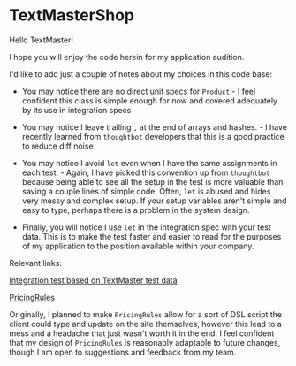 # TextMasterShop

Hello TextMaster!

I hope you will enjoy the code herein for my application audition.

I'd like to add just a couple of notes about my choices in this code base:

* You may notice there are no direct unit specs for `Product` - I feel confident this class is simple enough for now and covered adequately by its use in integration specs

* You may notice I leave trailing `,` at the end of arrays and hashes. - I have recently learned from `thoughtbot` developers that this is a good practice to reduce diff noise

* You may notice I avoid `let` even when I have the same assignments in each test. - Again, I have picked this convention up from `thoughtbot` because being able to see all the setup in the test is more valuable than saving a couple lines of simple code. Often, `let` is abused and hides very messy and complex setup. If your setup variables aren't simple and easy to type, perhaps there is a problem in the system design.

* Finally, you will notice I use `let` in the integration spec with your test data. This is to make the test faster and easier to read for the purposes of my application to the position available within your company.

Relevant links:

[Integration test based on TextMaster test data](https://github.com/joemsak/tm_cart/blob/master/spec/integration/text_master_data_spec.rb)

[PricingRules](https://github.com/joemsak/tm_cart/blob/master/lib/text_master_shop/pricing_rules.rb)

Originally, I planned to make `PricingRules` allow for a sort of DSL script the client could type and update on the site themselves, however this lead to a mess and a headache that just wasn't worth it in the end. I feel confident that my design of `PricingRules` is reasonably adaptable to future changes, though I am open to suggestions and feedback from my team.
